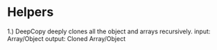 # Helpers

1.) DeepCopy
  deeply clones all the object and arrays recursively.
  input: Array/Object
  output: Cloned Array/Object
  
